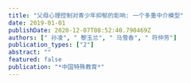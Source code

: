 ```yaml
---
title: "父母心理控制对青少年抑郁的影响: 一个多重中介模型"
date: 2019-01-01
publishDate: 2020-12-07T08:52:40.790469Z
authors: [" 孙凌", " 黎玉兰", " 马雪香", " 符仲芳"]
publication_types: ["2"]
abstract: ""
featured: false
publication: "*中国特殊教育*"
---
```


